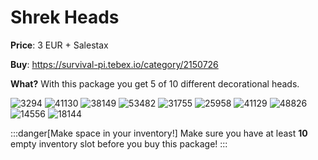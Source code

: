 # Shrek Heads

**Price**: 3 EUR + Salestax

**Buy**: https://survival-pi.tebex.io/category/2150726

**What?** With this package you get 5 of 10 different decorational heads.

![3294 ](1c7607031a6125753ad17e4b45ccc8f7609842a4.jpg)
![41130 ](2db03f8187b4cc3748b9d367218979ed80138d50.jpg)
![38149 ](07df36827793a9c6184bfe0f368fea341fb2d78f.jpg)
![53482 ](8d5a61d74470e808832d92d766de9170e6da498c.jpg)
![31755 ](889baf810315d88705358a547f572a9679120cc3.jpg)
![25958 ](34a4755baf699f0df365e996789b83bda3905ade.jpg)
![41129 ](3cd7ad3c9d8b49f69df10caf0e933339834f545f.jpg)
![48826 ](f0adcf6d8b72f12a69fc735545e2f05c215d2f7f.jpg)
![14556 ](223b2c11f6de3aba0fff90b15ddbfdbf612a8952.jpg)
![18144 ](5fbd6aa86029e01c7b75a3c81a9d21f7ba2a97f2.jpg)

:::danger[Make space in your inventory!]
Make sure you have at least **10** empty inventory slot before you buy this package!
:::